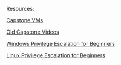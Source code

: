 Resources:

[Capstone VMs](https://drive.google.com/drive/folders/1VXEuyySgzsSo-MYmyCareTnJ5rAeVKeH?usp=sharing)

[Old Capstone Videos](https://www.youtube.com/watch?v=JZN3JhoAdWo&list=PLLKT__MCUeiyxF54dBIkzEXT7h8NgqQUB&ab_channel=TheCyberMentor)

[Windows Privilege Escalation for Beginners](https://academy.tcm-sec.com/p/windows-privilege-escalation-for-beginners)

[Linux Privilege Escalation for Beginners](https://academy.tcm-sec.com/p/linux-privilege-escalation)
